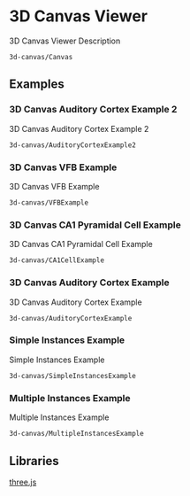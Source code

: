 # 3D Canvas Viewer

3D Canvas Viewer Description

```element
3d-canvas/Canvas
```

## Examples

### 3D Canvas Auditory Cortex Example 2

3D Canvas Auditory Cortex Example 2

```
3d-canvas/AuditoryCortexExample2
```

### 3D Canvas VFB Example

3D Canvas VFB Example

```
3d-canvas/VFBExample
```

### 3D Canvas CA1 Pyramidal Cell Example

3D Canvas CA1 Pyramidal Cell Example

```
3d-canvas/CA1CellExample
```

### 3D Canvas Auditory Cortex Example

3D Canvas Auditory Cortex Example

```
3d-canvas/AuditoryCortexExample
```

### Simple Instances Example

Simple Instances Example

```
3d-canvas/SimpleInstancesExample
```

### Multiple Instances Example

Multiple Instances Example

```
3d-canvas/MultipleInstancesExample
```

## Libraries

[three.js](https://www.npmjs.com/package/three)
